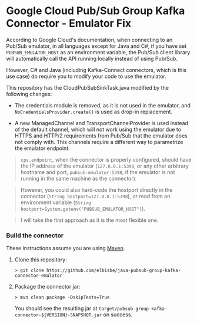 # Google Cloud Pub/Sub Group Kafka Connector - Emulator Fix


According to Google Cloud's documentation, when connecting to an Pub/Sub emulator, in all languages except for Java and C#, if you have set `PUBSUB_EMULATOR_HOST` as an environment variable, the Pub/Sub client library will automatically call the API running locally instead of using Pub/Sub. 

However, C# and Java (including Kafka-Connect connectors, which is this use case) do require you to modify your code to use the emulator.

This repository has the CloudPubSubSinkTask.java modified by the following changes:

* The credentials module is removed, as it is not used in the emulator, and `NoCredentialsProvider.create()` is used as drop-in replacement.

* A new ManagedChannel and TransportChannelProvider is used instead of the default channel, which will not work using the emulator due to HTTPS and HTTP/2 requirements from Pub/Sub that the emulator does not comply with. This channels require a different way to parametrize the emulator endpoint.

> `cps.endpoint`, when the connector is properly configured, should have the IP address
>  of the emulator (`127.0.0.1:5398`, or any other arbitrary hostname and port,
> `pubsub-emulator:5398`, if the emulator is not running in the same machine as the connector). 


> However, you could also hard-code the hostport directly in the connector
> (`String hostport=127.0.0.1:5398`), or read from an environment variable
> (`String hostport=System.getenv("PUBSUB_EMULATOR_HOST")`).


> I will take the first approach as it is the most flexible one.


### Build the connector

These instructions assume you are using [Maven](https://maven.apache.org/).

1. Clone this repository:
   ```shell
   > git clone https://github.com/elbisbe/java-pubsub-group-kafka-connector-emulator
   ```

2. Package the connector jar:
   ```shell
   > mvn clean package -DskipTests=True
   ```
   You should see the resulting jar at `target/pubsub-group-kafka-connector-${VERSION}-SNAPSHOT.jar`
   on success.